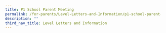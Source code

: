 ```yaml
---
title: P1 School Parent Meeting
permalink: /for-parents/Level-Letters-and-Information/p1-school-parent-meeting
description: ""
third_nav_title: Level Letters and Information
---
```

